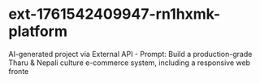 # ext-1761542409947-rn1hxmk-platform
AI-generated project via External API - Prompt: Build a production-grade Tharu &amp; Nepali culture e-commerce system, including a responsive web fronte
